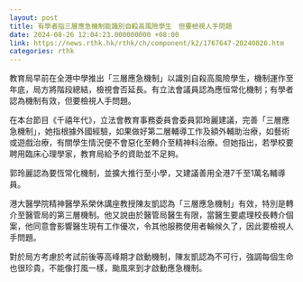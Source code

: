 ```yaml
---
layout: post
title: 有學者指三層應急機制能識別自殺高風險學生　但要檢視人手問題
date: 2024-08-26 12:04:23.000000000 +08:00
link: https://news.rthk.hk/rthk/ch/component/k2/1767647-20240826.htm
categories: rthk
---
```


教育局早前在全港中學推出「三層應急機制」以識別自殺高風險學生，機制運作至年底，局方將階段總結，檢視會否延長。有立法會議員認為應恒常化機制；有學者認為機制有效，但要檢視人手問題。

在本台節目《千禧年代》，立法會教育事務委員會委員郭玲麗建議，完善「三層應急機制」，她指根據外國經驗，如果做好第二層輔導工作及額外輔助治療，如藝術或遊戲治療，有關學生情況便不會惡化至轉介至精神科治療。但她指出，若學校要聘用臨床心理學家，教育局給予的資助並不足夠。

郭玲麗認為要恆常化機制，並擴大推行至小學，又建議善用全港7千至1萬名輔導員。

港大醫學院精神醫學系榮休講座教授陳友凱認為「三層應急機制」有效，特別是轉介至醫管局的第三層機制。他又說由於醫管局醫生有限，當醫生要處理校長轉介個案，他同意會影響醫生現有工作優次，令其他服務使用者輪候久了，因此要檢視人手問題。

對於局方考慮於考試前後等高峰期才啟動機制，陳友凱認為不可行，強調每個生命也很珍貴，不能像打風一樣，颱風來到才啟動應急機制。
